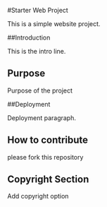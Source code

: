 #Starter Web Project

This is a simple website project.

##Introduction

This is the intro line. 

## Purpose

Purpose of the project

##Deployment

Deployment paragraph.

## How to contribute

please fork this repository

## Copyright Section
Add copyright option